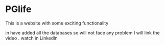 # PGlife
This is a website with some exciting functionality 

in have added all the databases so  will not face any problem
I will link the video . watch in Linkedln
